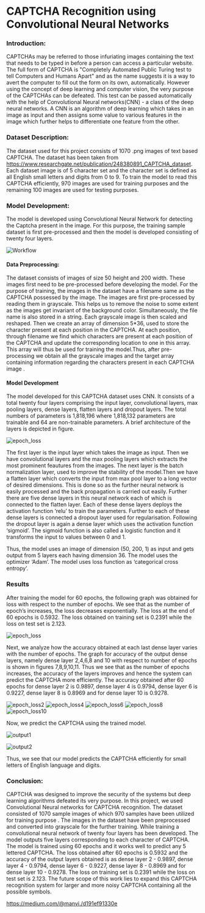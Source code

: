 # CAPTCHA Recognition using Convolutional Neural Networks

### Introduction:
CAPTCHAs may be referred to those infuriating images containing the text that needs to be typed in before a person can access a particular website. The full form of CAPTCHA is "Completely Automated Public Turing test to tell Computers and Humans Apart" and as the name suggests it is a way to avert the computer to fill out the form on its own, automatically. However using the concept of deep learning and computer vision, the very purpose of the CAPTCHAs can be defeated. This test can be passed automatically with the help of Convolutional Neural networks(CNN) - a class of the deep neural networks. A CNN is an algorithm of deep learning which takes in an image as input and then assigns some value to various features in the image which further helps to differentiate one feature from the other.

### Dataset Description:
The dataset used for this project consists of 1070 .png images of text based CAPTCHA. The dataset has been taken from https://www.researchgate.net/publication/248380891_CAPTCHA_dataset. Each dataset image is of 5 character set and the character set is defined as all English small letters and digits from 0 to 9. To train the model to read this CAPTCHA efficiently, 970 images are used for training purposes and the remaining 100 images are used for testing purposes. 

### Model Development:
The model is developed using Convolutional Neural Network for detecting the Captcha present in the image. For this purpose, the training sample dataset is first pre-processed and then the model is developed consisting of twenty four layers.

![Workflow](/Images/Workflow.JPG)

#### Data Preprocessing:
The dataset consists of images of size 50 height and 200 width. These images first need to be pre-processed before developing the model. For the purpose of training, the images in the dataset have a filename same as the CAPTCHA possessed by the image. The images are first pre-processed by reading them in grayscale. This helps us to remove the noise to some extent as the images get invariant of the background color. Simultaneously, the file name is also stored in a string.
Each grayscale image is then scaled and reshaped. Then we create an array of dimension 5*36, used to store the character present at each position in the CAPTCHA. At each position, through filename we find which characters are present at each position of the CAPTCHA and update the corresponding location to one in this array. This array will thus be used for training the model.Thus, after pre-processing we obtain all the grayscale images and the target array containing information regarding the characters present in each CAPTCHA image
.
#### Model Development

The model developed for this CAPTCHA dataset uses CNN. It consists of a total twenty four layers comprising the input layer, convolutional layers, max pooling layers, dense layers, flatten layers and dropout layers. The total numbers of parameters is 1,818,196 where 1,818,132 parameters are trainable and 64 are non-trainable parameters. A brief architecture of the layers is depicted in figure.

![epoch_loss](/Images/Layers_Architecture.JPG)

The first layer is the input layer which takes the image as input. Then we have convolutional layers and the max pooling layers which extracts the most prominent feautures from the images. The next layer is the batch normalization layer, used to improve the stability of the model.Then we have a flatten layer which converts the input from max pool layer to a long vector of desired dimensions. This is done so as the further neural network is easily processed and the back propagation is carried out easily. Further there are five dense layers in this neural network each of which is connected to the flatten layer. Each of these dense layers deploys the activation function ‘relu’ to train the parameters. Further to each of these dense layers is connected a dropout layer used for regularisation. Following the dropout layer is again a dense layer which uses the activation function ‘sigmoid’. The sigmoid function is also called a logistic function and it transforms the input to values between 0 and 1. 

Thus, the model uses an image of dimension (50, 200, 1) as input and gets output from 5 layers each having dimension 36. The model uses the optimizer ‘Adam’. The model uses loss function as ‘categorical cross entropy’. 

### Results 

After training the model for 60 epochs, the following graph was obtained for loss with respect to the number of epochs. We see that as the number of epoch’s increases, the loss decreases exponentially. The loss at the end of 60 epochs is 0.5932. The loss obtained on training set is 0.2391 while the loss on test set is 2.123.

![epoch_loss](/Images/epoch_loss.JPG)

Next, we analyze how the accuracy obtained at each last dense layer varies with the number of epochs. The graph for accuracy of the output dense layers, namely dense layer 2,4,6,8 and 10 with respect to number of epochs is shown in figures 7,8,9,10,11. Thus we see that as the number of epochs increases, the accuracy of the layers improves and hence the system can predict the CAPTCHA more efficiently. The accuracy obtained after 60 epochs for dense layer 2 is 0.9897, dense layer 4 is 0.9794,  dense layer 6 is 0.9227, dense layer 8 is 0.8969 and for dense layer 10 is 0.9278.

![epoch_loss2](/Images/epoch_loss_2.JPG)
![epoch_loss4](/Images/epoch_loss_4.JPG)
![epoch_loss6](/Images/epoch_loss_6.JPG)
![epoch_loss8](/Images/epoch_loss_8.JPG)
![epoch_loss10](/Images/epoch_loss_10.JPG)

Now, we predict the CAPTCHA using the trained model.

![output1](/Images/snippet1.JPG)


![output2](/Images/snippet2.JPG)

Thus, we see that our model predicts the CAPTCHA efficiently for small letters of English language and digits. 

### Conclusion:
CAPTCHA was designed to improve the security of the systems but deep learning algorithms defeated its very purpose. In this project, we used Convolutional Neural networks for CAPTCHA recognition. The dataset consisted of 1070 sample images of which 970 samples have been utilized for training purpose . The images in the dataset have been preprocessed and converted into grayscale for the further training. While training a convolutional neural network of twenty four layers has been developed. The model outputs five layers corresponding to each character of CAPTCHA. The model is trained using 60 epochs and it works well to predict any 5 lettered CAPTCHA. The loss obtained after 60 epochs is 0.5932 and the accuracy of the output layers obtained is as dense layer 2 - 0.9897, dense layer 4 - 0.9794, dense layer 6 - 0.9227, dense layer 8 - 0.8969 and for dense layer 10 - 0.9278. The loss on training set is 0.2391 while the loss on test set is 2.123. The future scope of this work lies to expand this CAPTCHA recognition system for larger and more noisy CAPTCHA containing all the possible symbols.  

https://medium.com/@manvi./d191ef91330e






